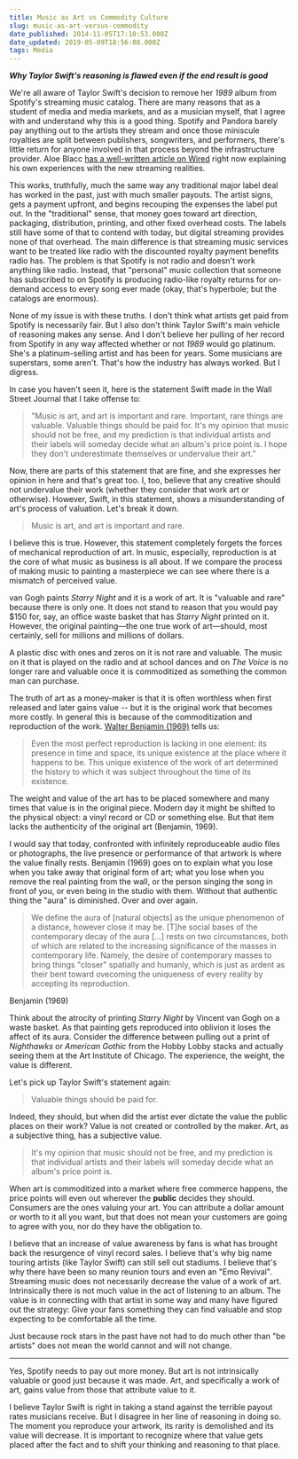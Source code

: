 ```yaml
---
title: Music as Art vs Commodity Culture
slug: music-as-art-versus-commodity
date_published: 2014-11-05T17:10:53.000Z
date_updated: 2019-05-09T18:56:08.000Z
tags: Media
---
```


***Why Taylor Swift's reasoning is flawed even if the end result is good***

We're all aware of Taylor Swift's decision to remove her *1989* album from Spotify's streaming music catalog. There are many reasons that as a student of media and media markets, and as a musician myself, that I agree with and understand why this is a good thing. Spotify and Pandora barely pay anything out to the artists they stream and once those miniscule royalties are split between publishers, songwriters, and performers, there's little return for anyone involved in that process beyond the infrastructure provider. Aloe Blacc [has a well-written article on Wired](http://www.wired.com/2014/11/aloe-blacc-pay-songwriters/) right now explaining his own experiences with the new streaming realities.

This works, truthfully, much the same way any traditional major label deal has worked in the past, just with much smaller payouts. The artist signs, gets a payment upfront, and begins recouping the expenses the label put out. In the "traditional" sense, that money goes toward art direction, packaging, distribution, printing, and other fixed overhead costs. The labels still have some of that to contend with today, but digital streaming provides none of that overhead. The main difference is that streaming music services want to be treated like radio with the discounted royalty payment benefits radio has. The problem is that Spotify is not radio and doesn't work anything like radio. Instead, that "personal" music collection that someone has subscribed to on Spotify is producing radio-like royalty returns for on-demand access to every song ever made (okay, that's hyperbole; but the catalogs are enormous).

None of my issue is with these truths. I don't think what artists get paid from Spotify is necessarily fair. But I also don't think Taylor Swift's main vehicle of reasoning makes any sense. And I don't believe her pulling of her record from Spotify in any way affected whether or not *1989* would go platinum. She's a platinum-selling artist and has been for years. Some musicians are superstars, some aren't. That's how the industry has always worked. But I digress.

In case you haven't seen it, here is the statement Swift made in the Wall Street Journal that I take offense to:

> "Music is art, and art is important and rare. Important, rare things are valuable. Valuable things should be paid for. It's my opinion that music should not be free, and my prediction is that individual artists and their labels will someday decide what an album's price point is. I hope they don't underestimate themselves or undervalue their art."

Now, there are parts of this statement that are fine, and she expresses her opinion in here and that's great too. I, too, believe that any creative should not undervalue their work (whether they consider that work art or otherwise). However, Swift, in this statement, shows a misunderstanding of art's process of valuation. Let's break it down.

> Music is art, and art is important and rare.

I believe this is true. However, this statement completely forgets the forces of mechanical reproduction of art. In music, especially, reproduction is at the core of what music as business is all about. If we compare the process of making music to painting a masterpiece we can see where there is a mismatch of perceived value.

van Gogh paints *Starry Night* and it is a work of art. It is "valuable and rare" because there is only one. It does not stand to reason that you would pay $150 for, say, an office waste basket that has *Starry Night* printed on it. However, the original painting—the one true work of art—should, most certainly, sell for millions and millions of dollars.

A plastic disc with ones and zeros on it is not rare and valuable. The music on it that is played on the radio and at school dances and on *The Voice* is no longer rare and valuable once it is commoditized as something the common man can purchase.

The truth of art as a money-maker is that it is often worthless when first released and later gains value -- but it is the original work that becomes more costly. In general this is because of the commoditization and reproduction of the work. [Walter Benjamin (1969)](http://www.amazon.com/Illuminations-Essays-Reflections-Walter-Benjamin/dp/0805202412/ref=sr_1_1?s=books&amp;ie=UTF8&amp;qid=1415206952&amp;sr=1-1&amp;keywords=walter+benjamin+illuminations) tells us:

> Even the most perfect reproduction is lacking in one element: its presence in time and space, its unique existence at the place where it happens to be. This unique existence of the work of art determined the history to which it was subject throughout the time of its existence.

The weight and value of the art has to be placed somewhere and many times that value is in the original piece. Modern day it might be shifted to the physical object: a vinyl record or CD or something else. But that item lacks the authenticity of the original art (Benjamin, 1969).

I would say that today, confronted with infinitely reproduceable audio files or photographs, the live presence or performance of that artwork is where the value finally rests. Benjamin (1969) goes on to explain what you lose when you take away that original form of art; what you lose when you remove the real painting from the wall, or the person singing the song in front of you, or even being in the studio with them. Without that authentic thing the "aura" is diminished. Over and over again.

> We define the aura of [natural objects] as the unique phenomenon of a distance, however close it may be. [T]he social bases of the contemporary decay of the aura [...] rests on two circumstances, both of which are related to the increasing significance of the masses in contemporary life. Namely, the desire of contemporary masses to bring things "closer" spatially and humanly, which is just as ardent as their bent toward ovecoming the uniqueness of every reality by accepting its reproduction.

Benjamin (1969)

Think about the atrocity of printing *Starry Night* by Vincent van Gogh on a waste basket. As that painting gets reproduced into oblivion it loses the affect of its aura. Consider the difference between pulling out a print of *Nighthawks* or *American Gothic* from the Hobby Lobby stacks and actually seeing them at the Art Institute of Chicago. The experience, the weight, the value is different.

Let's pick up Taylor Swift's statement again:

> Valuable things should be paid for.

Indeed, they should, but when did the artist ever dictate the value the public places on their work? Value is not created or controlled by the maker. Art, as a subjective thing, has a subjective value.

> It's my opinion that music should not be free, and my prediction is that individual artists and their labels will someday decide what an album's price point is.

When art is commoditized into a market where free commerce happens, the price points will even out wherever the **public** decides they should. Consumers are the ones valuing your art. You can attribute a dollar amount or worth to it all you want, but that does not mean your customers are going to agree with you, nor do they have the obligation to.

I believe that an increase of value awareness by fans is what has brought back the resurgence of vinyl record sales. I believe that's why big name touring artists (like Taylor Swift) can still sell out stadiums. I believe that's why there have been so many reunion tours and even an "Emo Revival". Streaming music does not necessarily decrease the value of a work of art. Intrinsically there is not much value in the act of listening to an album. The value is in connecting with that artist in some way and many have figured out the strategy: Give your fans something they can find valuable and stop expecting to be comfortable all the time.

Just because rock stars in the past have not had to do much other than "be artists" does not mean the world cannot and will not change.

---

Yes, Spotify needs to pay out more money. But art is not intrinsically valuable or good just because it was made. Art, and specifically a work of art, gains value from those that attribute value to it.

I believe Taylor Swift is right in taking a stand against the terrible payout rates musicians receive. But I disagree in her line of reasoning in doing so. The moment you reproduce your artwork, its rarity is demolished and its value will decrease. It is important to recognize where that value gets placed after the fact and to shift your thinking and reasoning to that place.
